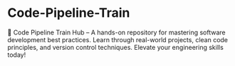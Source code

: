 # Code-Pipeline-Train
🚀 Code Pipeline Train Hub – A hands-on repository for mastering software development best practices. Learn through real-world projects, clean code principles, and version control techniques. Elevate your engineering skills today!
